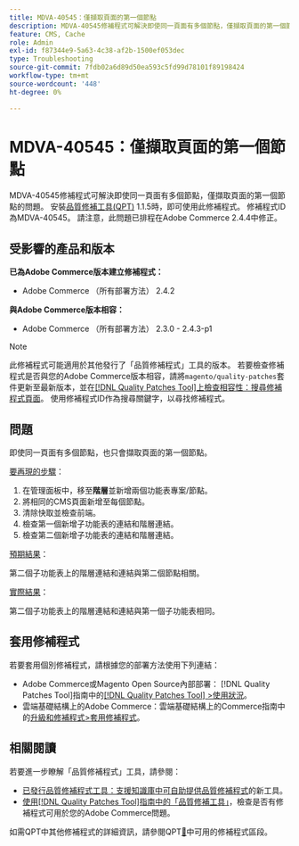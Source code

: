```yaml
---
title: MDVA-40545：僅擷取頁面的第一個節點
description: MDVA-40545修補程式可解決即使同一頁面有多個節點，僅擷取頁面的第一個節點的問題。 安裝[Quality Patches Tool (QPT)](https://experienceleague.adobe.com/en/docs/commerce-operations/tools/quality-patches-tool/quality-patches-tool-to-self-serve-quality-patches) 1.1.5時，即可使用此修補程式。 修補程式ID為MDVA-40545。 請注意，此問題已排程在Adobe Commerce 2.4.4中修正。
feature: CMS, Cache
role: Admin
exl-id: f87344e9-5a63-4c38-af2b-1500ef053dec
type: Troubleshooting
source-git-commit: 7fdb02a6d89d50ea593c5fd99d78101f89198424
workflow-type: tm+mt
source-wordcount: '448'
ht-degree: 0%

---
```


# MDVA-40545：僅擷取頁面的第一個節點

MDVA-40545修補程式可解決即使同一頁面有多個節點，僅擷取頁面的第一個節點的問題。 安裝[品質修補工具(QPT)](https://experienceleague.adobe.com/en/docs/commerce-operations/tools/quality-patches-tool/quality-patches-tool-to-self-serve-quality-patches) 1.1.5時，即可使用此修補程式。 修補程式ID為MDVA-40545。 請注意，此問題已排程在Adobe Commerce 2.4.4中修正。

## 受影響的產品和版本

**已為Adobe Commerce版本建立修補程式：**

* Adobe Commerce （所有部署方法） 2.4.2

**與Adobe Commerce版本相容：**

* Adobe Commerce （所有部署方法） 2.3.0 - 2.4.3-p1

>[!NOTE]
>
>此修補程式可能適用於其他發行了「品質修補程式」工具的版本。 若要檢查修補程式是否與您的Adobe Commerce版本相容，請將`magento/quality-patches`套件更新至最新版本，並在[[!DNL Quality Patches Tool]上檢查相容性：搜尋修補程式頁面](https://experienceleague.adobe.com/en/docs/commerce-operations/tools/quality-patches-tool/quality-patches-tool-to-self-serve-quality-patches)。 使用修補程式ID作為搜尋關鍵字，以尋找修補程式。

## 問題

即使同一頁面有多個節點，也只會擷取頁面的第一個節點。

<u>要再現的步驟</u>：

1. 在管理面板中，移至&#x200B;**階層**&#x200B;並新增兩個功能表專案/節點。
1. 將相同的CMS頁面新增至每個節點。
1. 清除快取並檢查前端。
1. 檢查第一個新增子功能表的連結和階層連結。
1. 檢查第二個新增子功能表的連結和階層連結。

<u>預期結果</u>：

第二個子功能表上的階層連結和連結與第二個節點相關。

<u>實際結果</u>：

第二個子功能表上的階層連結和連結與第一個子功能表相同。

## 套用修補程式

若要套用個別修補程式，請根據您的部署方法使用下列連結：

* Adobe Commerce或Magento Open Source內部部署： [!DNL Quality Patches Tool]指南中的[[!DNL Quality Patches Tool] >使用狀況](/help/tools/quality-patches-tool/usage.md)。
* 雲端基礎結構上的Adobe Commerce：雲端基礎結構上的Commerce指南中的[升級和修補程式>套用修補程式](https://experienceleague.adobe.com/docs/commerce-cloud-service/user-guide/develop/upgrade/apply-patches.html)。

## 相關閱讀

若要進一步瞭解「品質修補程式」工具，請參閱：

* [已發行品質修補程式工具：支援知識庫中可自助提供品質修補程式](https://experienceleague.adobe.com/en/docs/commerce-operations/tools/quality-patches-tool/quality-patches-tool-to-self-serve-quality-patches)的新工具。
* [使用[!DNL Quality Patches Tool]指南中的「品質修補工具」](/help/tools/quality-patches-tool/patches-available-in-qpt/check-patch-for-magento-issue-with-magento-quality-patches.md)，檢查是否有修補程式可用於您的Adobe Commerce問題。

如需QPT中其他修補程式的詳細資訊，請參閱QPT[&#128279;](https://support.magento.com/hc/en-us/sections/360010506631-Patches-available-in-MQP-tool-)中可用的修補程式區段。
